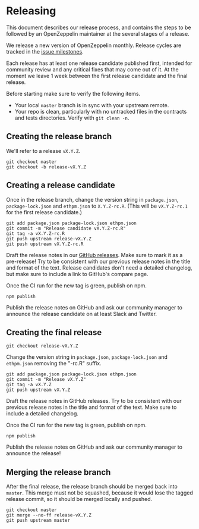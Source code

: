 # Releasing

This document describes our release process, and contains the steps to be followed by an OpenZeppelin maintainer at the several stages of a release.

We release a new version of OpenZeppelin monthly. Release cycles are tracked in the [issue milestones](https://github.com/OpenZeppelin/openzeppelin-solidity/milestones).

Each release has at least one release candidate published first, intended for community review and any critical fixes that may come out of it. At the moment we leave 1 week between the first release candidate and the final release.

Before starting make sure to verify the following items.
* Your local `master` branch is in sync with your upstream remote.
* Your repo is clean, particularly with no untracked files in
  the contracts and tests directories. Verify with `git clean -n`.


## Creating the release branch

We'll refer to a release `vX.Y.Z`.

```
git checkout master
git checkout -b release-vX.Y.Z
```

## Creating a release candidate

Once in the release branch, change the version string in `package.json`, `package-lock.json` and `ethpm.json`
to `X.Y.Z-rc.R`. (This will be `vX.Y.Z-rc.1` for the first release candidate.)

```
git add package.json package-lock.json ethpm.json
git commit -m "Release candidate vX.Y.Z-rc.R"
git tag -a vX.Y.Z-rc.R
git push upstream release-vX.Y.Z
git push upstream vX.Y.Z-rc.R
```

Draft the release notes in our [GitHub releases](https://github.com/OpenZeppelin/openzeppelin-solidity/releases). Make sure to mark it as a pre-release! Try to be consistent with our previous release notes in the title and format of the text. Release candidates don't need a detailed changelog, but make sure to include a link to GitHub's compare page.

Once the CI run for the new tag is green, publish on npm.

```
npm publish
```

Publish the release notes on GitHub and ask our community manager to announce the release candidate on at least Slack and Twitter.

## Creating the final release

```
git checkout release-vX.Y.Z
```

Change the version string in `package.json`, `package-lock.json` and `ethpm.json` removing the "-rc.R" suffix.

```
git add package.json package-lock.json ethpm.json
git commit -m "Release vX.Y.Z"
git tag -a vX.Y.Z
git push upstream vX.Y.Z
```

Draft the release notes in GitHub releases. Try to be consistent with our previous release notes in the title and format of the text. Make sure to include a detailed changelog.

Once the CI run for the new tag is green, publish on npm.

```
npm publish
```

Publish the release notes on GitHub and ask our community manager to announce the release!

## Merging the release branch

After the final release, the release branch should be merged back into `master`. This merge must not be squashed, because it would lose the tagged release commit, so it should be merged locally and pushed.

```
git checkout master
git merge --no-ff release-vX.Y.Z
git push upstream master
```
